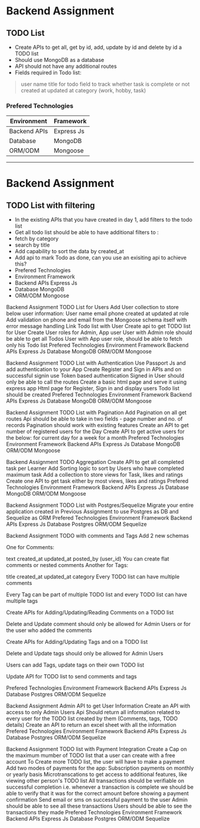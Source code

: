 # Backend Assignment
## TODO List
- Create APIs to get all, get by id, add, update by id and delete by id a TODO list
- Should use MongoDB as a database
- API should not have any additional routes
- Fields required in Todo list:

> user name
> title for todo
> field to track whether task is complete or not
> created at
> updated at
> category (work, hobby, task)

### Prefered Technologies
|Environment    |Framework|
|---------------|---------|
|Backend APIs|	Express Js|
|Database|	MongoDB|
|ORM/ODM|	Mongoose|

---
# Backend Assignment
## TODO List with filtering
- In the existing APIs that you have created in day 1, add filters to the todo list
- Get all todo list should be able to have additional filters to :
- fetch by category
- search by title
- Add capability to sort the data by created_at
- Add api to mark Todo as done, can you use an exisiting api to achieve this?
- Prefered Technologies
- Environment	Framework
- Backend APIs	Express Js
- Database	MongoDB
- ORM/ODM	Mongoose

Backend Assignment
TODO List for Users
Add User collection to store below user information:
User name
email
phone
created at
updated at
role
Add validation on phone and email from the Mongoose schema itself with error message handling
Link Todo list with User
Create api to get TODO list for User
Create User roles for Admin, App user
User with Admin role should be able to get all Todos
User with App user role, should be able to fetch only his Todo list
Prefered Technologies
Environment	Framework
Backend APIs	Express Js
Database	MongoDB
ORM/ODM	Mongoose

Backend Assignment
TODO List with Authentication
Use Passport Js and add authentication to your App
Create Register and Sign in APIs and on successful signin use Token based authentication
Signed in User should only be able to call the routes
Create a basic html page and serve it using express app
Html page for Register, Sign in and display users Todo list should be created
Prefered Technologies
Environment	Framework
Backend APIs	Express Js
Database	MongoDB
ORM/ODM	Mongoose


Backend Assignment
TODO List with Pagination
Add Pagination on all get routes
Api should be able to take in two fields - page number and no. of records
Pagination should work with existing features
Create an API to get number of registered users for the Day
Create API to get active users for the below:
for current day
for a week
for a month
Prefered Technologies
Environment	Framework
Backend APIs	Express Js
Database	MongoDB
ORM/ODM	Mongoose

Backend Assignment
TODO Aggregation
Create API to get all completed task per Learner
Add Sorting logic to sort by Users who have completed maximum task
Add a collection to store views for Task, likes and ratings
Create one API to get task either by most views, likes and ratings
Prefered Technologies
Environment	Framework
Backend APIs	Express Js
Database	MongoDB
ORM/ODM	Mongoose

Backend Assignment
TODO List with Postgres/Sequelize
Migrate your entire application created in Previous Assignment to use Postgres as DB and Sequelize as ORM
Prefered Technologies
Environment	Framework
Backend APIs	Express Js
Database	Postgres
ORM/ODM	Sequelize

Backend Assignment
TODO with comments and Tags
Add 2 new schemas

One for Comments:

text
created_at
updated_at
posted_by (user_id)
You can create flat comments or nested comments
Another for Tags:

title
created_at
updated_at
category
Every TODO list can have multiple comments

Every Tag can be part of multiple TODO list and every TODO list can have multiple tags

Create APIs for Adding/Updating/Reading Comments on a TODO list

Delete and Update comment should only be allowed for Admin Users or for the user who added the comments

Create APIs for Adding/Updating Tags and on a TODO list

Delete and Update tags should only be allowed for Admin Users

Users can add Tags, update tags on their own TODO list

Update API for TODO list to send comments and tags

Prefered Technologies
Environment	Framework
Backend APIs	Express Js
Database	Postgres
ORM/ODM	Sequelize


Backend Assignment
Admin API to get User Information
Create an API with access to only Admin Users
Api Should return all information related to every user for the TODO list created by them (Comments, tags, TODO details)
Create an API to return an excel sheet with all the information
Prefered Technologies
Environment	Framework
Backend APIs	Express Js
Database	Postgres
ORM/ODM	Sequelize

Backend Assignment
TODO list with Payment Integration
Create a Cap on the maximum mumber of TODO list that a user can create with a free account
To Create more TODO list, the user will have to make a payment
Add two modes of payments for the app:
Subscription payments on monthly or yearly basis
Microtranscations to get access to additional features, like viewing other person's TODO list
All transactions should be verifiable on successful completion i.e. whenever a transaction is complete we should be able to verify that it was for the correct amount before showing a payment confirmation
Send email or sms on successful payment to the user
Admin should be able to see all these transactions
Users should be able to see the transactions they made
Prefered Technologies
Environment	Framework
Backend APIs	Express Js
Database	Postgres
ORM/ODM	Sequelize

